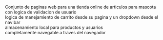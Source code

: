 Conjunto de paginas web para una tienda online de articulos para mascota
con logica de validacion de usuario   
logica de manejamiento de carrito desde su pagina y un dropdown desde el nav bar   
almacenamiento local para productos y usuarios    
completamente navegable a traves del navegador 
